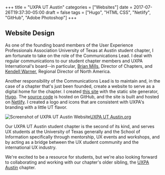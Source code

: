 +++
title = "UXPA UT Austin"
categories = ["Websites"]
date = 2017-07-26T19:37:30-05:00
draft =  false
tags = ["Hugo", "HTML CSS", "Netlify", "GitHub", "Adobe Photoshop"]
+++
## Website Design

As one of the founding board members of the User Experience Professionals Association University of Texas at Austin student chapter, I am fortunate to take on the role of the Communications Lead. I deal with regular communications to our student chapter members and UXPA International's board--in particular, [Brian Mills](https://www.linkedin.com/in/brianmills/), Director of Chapters, and [Kendell Warner](https://www.linkedin.com/in/kendellwarner/), Regional Director of North America.

Another responsibility of the Communications Lead is to maintain and, in the case of a chapter that's just been founded, create a website to serve as a digital home for the chapter. I created [this site](https://uxpautaustin.org) with the static site generator, [Hugo](https://gohugo.io). The [source code](https://github.com/brentbiglin/uxpa-ut-austin) is hosted on GitHub, and the site is built and hosted on [Netlify](https://www.netlify.com). I created a logo and icons that are consistent with UXPA's branding with a little UT flavor. 

![Screenshot of UXPA UT Austin Website](/img/uxpa-ut-austin.jpg "UXPA UT Austin Website")[UXPA UT Austin.org](https://uxpautaustin.org)

Our UXPA UT Austin student chapter is the second of its kind, and serves UX students at the University of Texas generally and the School of Information specifically through mentorship, UX events and workshops, and by acting as a bridge between the UX student community and the international UX industry.

We're excited to be a resource for students, but we're also looking forward to collaborating and working with our chapter's older sibling, the [UXPA Austin](https://www.meetup.com/Austin-User-Experience-Professionals-Association/) chapter.
